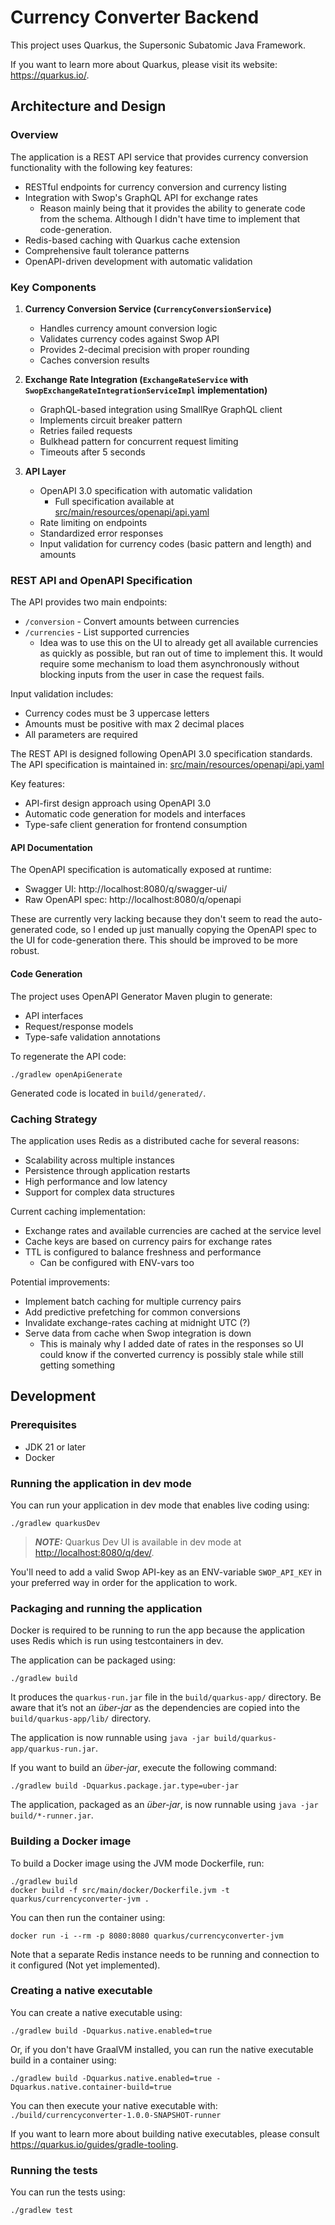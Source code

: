 # Currency Converter Backend

This project uses Quarkus, the Supersonic Subatomic Java Framework.

If you want to learn more about Quarkus, please visit its website: <https://quarkus.io/>.

## Architecture and Design

### Overview

The application is a REST API service that provides currency conversion functionality with the following key features:

- RESTful endpoints for currency conversion and currency listing
- Integration with Swop's GraphQL API for exchange rates
  - Reason mainly being that it provides the ability to generate code from the schema. Although I didn't have time to implement that code-generation.
- Redis-based caching with Quarkus cache extension
- Comprehensive fault tolerance patterns
- OpenAPI-driven development with automatic validation

### Key Components

1. **Currency Conversion Service (`CurrencyConversionService`)**

   - Handles currency amount conversion logic
   - Validates currency codes against Swop API
   - Provides 2-decimal precision with proper rounding
   - Caches conversion results

2. **Exchange Rate Integration (`ExchangeRateService` with `SwopExchangeRateIntegrationServiceImpl` implementation)**

   - GraphQL-based integration using SmallRye GraphQL client
   - Implements circuit breaker pattern
   - Retries failed requests
   - Bulkhead pattern for concurrent request limiting
   - Timeouts after 5 seconds

3. **API Layer**
   - OpenAPI 3.0 specification with automatic validation
     - Full specification available at [src/main/resources/openapi/api.yaml](src/main/resources/openapi/api.yaml)
   - Rate limiting on endpoints
   - Standardized error responses
   - Input validation for currency codes (basic pattern and length) and amounts

### REST API and OpenAPI Specification

The API provides two main endpoints:

- `/conversion` - Convert amounts between currencies
- `/currencies` - List supported currencies
  - Idea was to use this on the UI to already get all available currencies as quickly as possible, but ran out of time to implement this. It would require some mechanism to load them asynchronously without blocking inputs from the user in case the request fails.

Input validation includes:

- Currency codes must be 3 uppercase letters
- Amounts must be positive with max 2 decimal places
- All parameters are required

The REST API is designed following OpenAPI 3.0 specification standards. The API specification is maintained in:
[src/main/resources/openapi/api.yaml](src/main/resources/openapi/api.yaml)

Key features:

- API-first design approach using OpenAPI 3.0
- Automatic code generation for models and interfaces
- Type-safe client generation for frontend consumption

#### API Documentation

The OpenAPI specification is automatically exposed at runtime:

- Swagger UI: http://localhost:8080/q/swagger-ui/
- Raw OpenAPI spec: http://localhost:8080/q/openapi

These are currently very lacking because they don't seem to read the auto-generated code, so I ended up just manually copying the OpenAPI spec to the UI for code-generation there. This should be improved to be more robust.

#### Code Generation

The project uses OpenAPI Generator Maven plugin to generate:

- API interfaces
- Request/response models
- Type-safe validation annotations

To regenerate the API code:

```shell script
./gradlew openApiGenerate
```

Generated code is located in `build/generated/`.

### Caching Strategy

The application uses Redis as a distributed cache for several reasons:

- Scalability across multiple instances
- Persistence through application restarts
- High performance and low latency
- Support for complex data structures

Current caching implementation:

- Exchange rates and available currencies are cached at the service level
- Cache keys are based on currency pairs for exchange rates
- TTL is configured to balance freshness and performance
  - Can be configured with ENV-vars too

Potential improvements:

- Implement batch caching for multiple currency pairs
- Add predictive prefetching for common conversions
- Invalidate exchange-rates caching at midnight UTC (?)
- Serve data from cache when Swop integration is down
  - This is mainaly why I added date of rates in the responses so UI could know if the converted currency is possibly stale while still getting something

## Development

### Prerequisites

- JDK 21 or later
- Docker

### Running the application in dev mode

You can run your application in dev mode that enables live coding using:

```shell script
./gradlew quarkusDev
```

> **_NOTE:_** Quarkus Dev UI is available in dev mode at <http://localhost:8080/q/dev/>.

You'll need to add a valid Swop API-key as an ENV-variable `SWOP_API_KEY` in your preferred way in order for the application to work.

### Packaging and running the application

Docker is required to be running to run the app because the application uses Redis which is run using testcontainers
in dev.

The application can be packaged using:

```shell script
./gradlew build
```

It produces the `quarkus-run.jar` file in the `build/quarkus-app/` directory.
Be aware that it’s not an _über-jar_ as the dependencies are copied into the `build/quarkus-app/lib/` directory.

The application is now runnable using `java -jar build/quarkus-app/quarkus-run.jar`.

If you want to build an _über-jar_, execute the following command:

```shell script
./gradlew build -Dquarkus.package.jar.type=uber-jar
```

The application, packaged as an _über-jar_, is now runnable using `java -jar build/*-runner.jar`.

### Building a Docker image

To build a Docker image using the JVM mode Dockerfile, run:

```shell script
./gradlew build
docker build -f src/main/docker/Dockerfile.jvm -t quarkus/currencyconverter-jvm .
```

You can then run the container using:

```shell script
docker run -i --rm -p 8080:8080 quarkus/currencyconverter-jvm
```

Note that a separate Redis instance needs to be running and connection to it configured (Not yet implemented).

### Creating a native executable

You can create a native executable using:

```shell script
./gradlew build -Dquarkus.native.enabled=true
```

Or, if you don't have GraalVM installed, you can run the native executable build in a container using:

```shell script
./gradlew build -Dquarkus.native.enabled=true -Dquarkus.native.container-build=true
```

You can then execute your native executable with: `./build/currencyconverter-1.0.0-SNAPSHOT-runner`

If you want to learn more about building native executables, please consult <https://quarkus.io/guides/gradle-tooling>.

### Running the tests

You can run the tests using:

```shell script
./gradlew test
```

```

```
